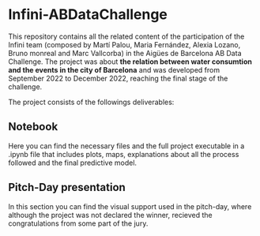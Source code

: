 # Infini-ABDataChallenge

This repository contains all the related content of the participation of the Infini team 
(composed by Martí Palou, Maria Fernández, Alexia Lozano, Bruno monreal and Marc Vallcorba)
in the Aigües de Barcelona AB Data Challenge.
The project was about **the relation between water consumtion and the events in the city of Barcelona** and
was developed from September 2022 to December 2022, reaching the final stage of the challenge.

The project consists of the followings deliverables:

## Notebook

Here you can find the necessary files and the full project executable in a .ipynb file that includes plots, maps, explanations about all the process followed and the final predictive model.

## Pitch-Day presentation

In this section you can find the visual support used in the pitch-day, where although the project was not declared the winner, 
recieved the congratulations from some part of the jury.

